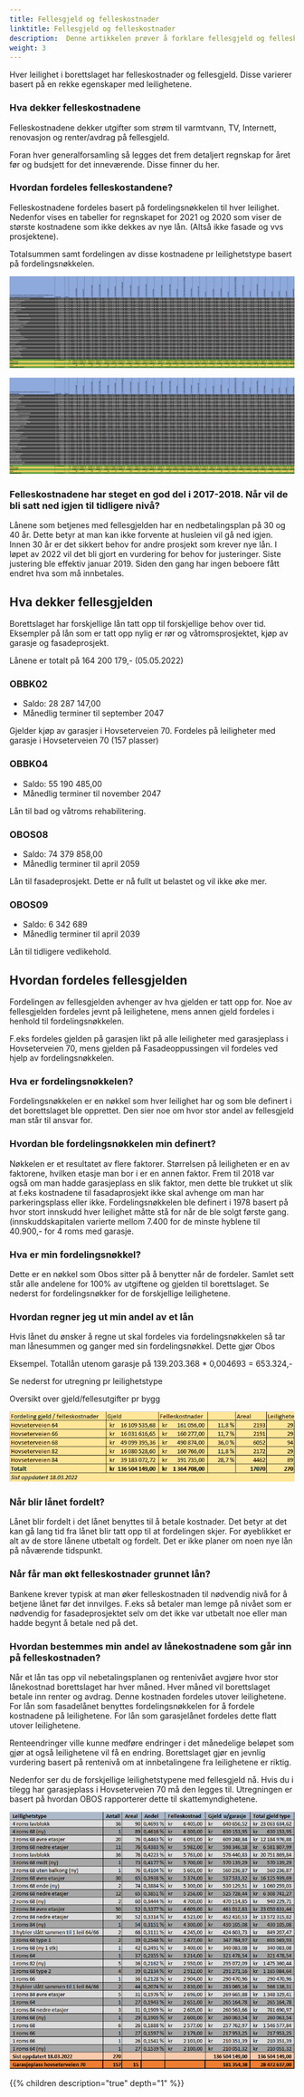 ```yaml
---
title: Fellesgjeld og felleskostnader
linktitle: Fellesgjeld og felleskostnader
description:  Denne artikkelen prøver å forklare fellesgjeld og felleskostnader i borettslaget.
weight: 3
---
```


Hver leilighet i borettslaget har felleskostnader og fellesgjeld. Disse varierer basert på en rekke egenskaper med leilighetene.

### Hva dekker felleskostnadene

Felleskostnadene dekker utgifter som strøm til varmtvann, TV, Internett, renovasjon og renter/avdrag på fellesgjeld. 

Foran hver generalforsamling så legges det frem detaljert regnskap for året før og budsjett for det inneværende. Disse finner du her. 

### Hvordan fordeles felleskostandene?

Felleskostnadene fordeles basert på fordelingsnøkkelen til hver leilighet. Nedenfor vises en tabeller for regnskapet for 2021 og 2020 som viser de største kostnadene som ikke dekkes av nye lån.  (Altså ikke fasade og vvs prosjektene).

Totalsummen samt fordelingen av disse kostnadene pr leilighetstype basert på fordelingsnøkkelen.

![Felleskostnader](felleskostnader2021.png "Felleskostnader 2021 Klikk for stor versjon")

![Felleskostnader](felleskostnader2020.png "Felleskostnader 2020 Klikk for stor versjon")

### Felleskostnadene har steget en god del i 2017-2018. Når vil de bli satt ned igjen til tidligere nivå?

Lånene som betjenes med fellesgjelden har en nedbetalingsplan på 30 og 40 år. Dette betyr at man kan ikke forvente at husleien vil gå ned igjen. Innen 30 år er det sikkert behov for andre prosjekt som krever nye lån. I løpet av 2022 vil det bli gjort en vurdering for behov for justeringer. Siste justering ble effektiv januar 2019. Siden den gang har ingen beboere fått endret hva som må innbetales.

## Hva dekker fellesgjelden

Borettslaget har forskjellige lån tatt opp til forskjellige behov over tid. Eksempler på lån som er tatt opp nylig er rør og våtromsprosjektet, kjøp av garasje og fasadeprosjekt.

Lånene er totalt på 164 200 179,- (05.05.2022)

### OBBK02

- Saldo: 28 287 147,00
- Månedlig terminer til september 2047

Gjelder kjøp av garasjer i Hovseterveien 70. Fordeles på leiligheter med garasje i Hovseterveien 70 (157 plasser)

### OBBK04

- Saldo: 55 190 485,00
- Månedlig terminer til november 2047

Lån til bad og våtroms rehabilitering.

### OBOS08

- Saldo: 74 379 858,00
- Månedlig terminer til april 2059

Lån til fasadeprosjekt. Dette er nå fullt ut belastet og vil ikke øke mer.

### OBOS09

- Saldo: 6 342 689
- Månedlig terminer til april 2039

Lån til tidligere vedlikehold.

## Hvordan fordeles fellesgjelden

Fordelingen av fellesgjelden avhenger av hva gjelden er tatt opp for. Noe av fellesgjelden fordeles jevnt på leilighetene, mens annen gjeld fordeles i henhold til fordelingsnøkkelen.

F.eks fordeles gjelden på garasjen likt på alle leiligheter med garasjeplass i Hovseterveien 70, mens gjelden på Fasadeoppussingen vil fordeles ved hjelp av fordelingsnøkkelen.

### Hva er fordelingsnøkkelen?

Fordelingsnøkkelen er en nøkkel som hver leilighet har og som ble definert i det borettslaget ble opprettet. Den sier noe om hvor stor andel av fellesgjeld man står til ansvar for.

### Hvordan ble fordelingsnøkkelen min definert?

Nøkkelen er et resultatet av flere faktorer. Størrelsen på leiligheten er en av faktorene, hvilken etasje man bor i er en annen faktor. Frem til 2018 var også om man hadde garasjeplass en slik faktor, men dette ble trukket ut slik at f.eks kostnadene til fasadaprosjekt ikke skal avhenge om man har parkeringsplass eller ikke.  Fordelingsnøkkelen ble definert i 1978 basert på hvor stort innskudd hver leilighet måtte stå for når de ble solgt første gang. (innskuddskapitalen varierte mellom 7.400 for de minste hyblene til 40.900,- for 4 roms med garasje.

### Hva er min fordelingsnøkkel?

Dette er en nøkkel som Obos sitter på å benytter når de fordeler. Samlet sett står alle andelene for 100% av utgiftene og gjelden til borettslaget. Se nederst for fordelingsnøkker for de forskjellige leilighetene.

### Hvordan regner jeg ut min andel av et lån

Hvis lånet du ønsker å regne ut skal fordeles via fordelingsnøkkelen så tar man lånesummen og ganger med sin fordelingsnøkkel. Dette gjør Obos

Eksempel. Totallån utenom garasje på 139.203.368 * 0,004693 = 653.324,-  

Se nederst for utregning pr leilighetstype

Oversikt over gjeld/fellesutgifter pr bygg

![Fellesgjeld bygg](fellesgjeldbygg.png "Fellesgjeld pr bygg")

### Når blir lånet fordelt?

Lånet blir fordelt i det lånet benyttes til å betale kostnader. Det betyr at det kan gå lang tid fra lånet blir tatt opp til at fordelingen skjer. For øyeblikket er alt av de store lånene utbetalt og fordelt. Det er ikke planer om noen nye lån på nåværende tidspunkt.

### Når får man økt felleskostnader grunnet lån?

Bankene krever typisk at man øker felleskostnaden til nødvendig nivå for å betjene lånet før det innvilges. F.eks så betaler man lemge på nivået som er nødvendig for fasadeprosjektet selv om det ikke var utbetalt noe eller man hadde begynt å betale ned på det.

### Hvordan bestemmes min andel av lånekostnadene som går inn på felleskostnaden?

Når et lån tas opp vil nebetalingsplanen og rentenivået avgjøre hvor stor lånekostnad borettslaget har hver måned. Hver måned vil borettslaget betale inn renter og avdrag. Denne kostnaden fordeles utover leilighetene. For lån som fasadelånet benyttes fordelingsnøkkelen for å fordele kostnadene på leilighetene. For lån som garasjelånet fordeles dette flatt utover leilighetene.

Renteendringer ville kunne medføre endringer i det månedelige beløpet som gjør at også leilighetene vil få en endring. Borettslaget gjør en jevnlig vurdering basert på rentenivå om at innbetalingene fra leilighetene er riktig.

Nedenfor ser du de forskjellige leilighetstypene med fellesgjeld nå. Hvis du i tilegg har garasjeplass i Hovseterveien 70 må den legges til. Utregningen er basert på hvordan OBOS rapporterer dette til skattemyndighetene.

![Fellesgjeld pr](fellesgjeld.png "Fellesgjeld pr leilighetstype")


{{% children description="true" depth="1" %}}
